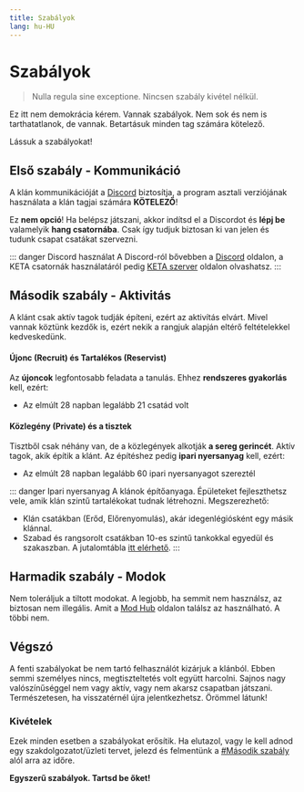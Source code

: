 ```yaml
---
title: Szabályok
lang: hu-HU
---
```


# Szabályok

>Nulla regula sine exceptione.
>Nincsen szabály kivétel nélkül.

Ez itt nem demokrácia kérem. Vannak szabályok. Nem sok és nem is tarthatatlanok, de vannak. Betartásuk minden tag számára kötelező.

Lássuk a szabályokat!

## Első szabály - Kommunikáció

A klán kommunikációját a [Discord](https://discordapp.com) biztosítja, a program asztali verziójának használata a klán tagjai számára **KÖTELEZŐ**!

Ez **nem opció**! Ha belépsz játszani, akkor indítsd el a Discordot és **lépj be** valamelyik **hang csatornába**. Csak így tudjuk biztosan ki van jelen és tudunk csapat csatákat szervezni.

::: danger Discord használat
A Discord-ról bővebben a [Discord](/discord/) oldalon, a KETA csatornák használatáról pedig [KETA szerver](/discord/keta_szerver.md) oldalon olvashatsz.
:::

## Második szabály - Aktivitás

A klánt csak aktív tagok tudják építeni, ezért az aktivítás elvárt. Mivel vannak köztünk kezdők is, ezért nekik a rangjuk alapján eltérő feltételekkel kedveskedünk.

#### Újonc (Recruit) és Tartalékos (Reservist)
Az **újoncok** legfontosabb feladata a tanulás. Ehhez **rendszeres gyakorlás** kell, ezért:
* Az elmúlt 28 napban legalább 21 csatád volt

#### Közlegény (Private) és a tisztek
Tisztből csak néhány van, de a közlegények alkotják **a sereg gerincét**. Aktív tagok, akik építik a klánt. Az építéshez pedig **ipari nyersanyag** kell, ezért:
* Az elmúlt 28 napban legalább 60 ipari nyersanyagot szereztél

::: danger Ipari nyersanyag
A klánok építőanyaga. Épületeket fejleszthetsz vele, amik klán szintű tartalékokat tudnak létrehozni. Megszerezhető:
* Klán csatákban (Erőd, Előrenyomulás), akár idegenlégiósként egy másik klánnal.
* Szabad és rangsorolt csatákban 10-es szintű tankokkal egyedül és szakaszban. A jutalomtábla [itt elérhető](https://worldoftanks.eu/en/content/strongholds_guide/industrial_resource/).
:::

## Harmadik szabály - Modok

Nem toleráljuk a tiltott modokat. A legjobb, ha semmit nem használsz, az biztosan nem illegális. Amit a [Mod Hub](https://wgmods.net/) oldalon találsz az használható. A többi nem.

## Végszó

A fenti szabályokat be nem tartó felhasználót kizárjuk a klánból. Ebben semmi személyes nincs, megtiszteltetés volt együtt harcolni. Sajnos nagy valószínűséggel nem vagy aktív, vagy nem akarsz csapatban játszani. Természetesen, ha visszatérnél újra jelentkezhetsz. Örömmel látunk!

### Kivételek
Ezek minden esetben a szabályokat erősítik. Ha elutazol, vagy le kell adnod egy szakdolgozatot/üzleti tervet, jelezd és felmentünk a [#Második szabály](#masodik-szabaly-aktivitas) alól arra az időre.

**Egyszerű szabályok. Tartsd be őket!**
